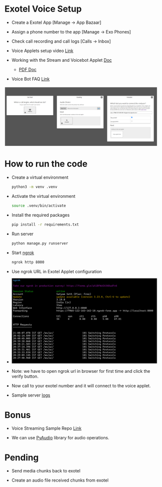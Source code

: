 # Exotel Voice Setup

- Create a Exotel App [Manage -> App Bazaar]

- Assign a phone number to the app [Manage -> Exo Phones]

- Check call recording and call logs [Calls -> Inbox]

- Voice Applets setup video [Link](https://www.loom.com/share/ae049b2f8c654c3cb983fbfaf58dadbe)

- Working with the Stream and Voicebot Applet [Doc](https://support.exotel.com/support/solutions/articles/3000108630-working-with-the-stream-applet)

    - [PDF Doc](./voicebot.pdf)

- Voice Bot FAQ [Link](https://support.exotel.com/support/solutions/articles/3000112112-voice-bot)

![Exotel App Voice Applets Config](voice_applets.png)

# How to run the code

- Create a virtual environment

    ```sh
    python3 -m venv .venv
    ```

- Activate the virtual environment

    ```sh
    source .venv/bin/activate
    ```

- Install the required packages

    ```sh
    pip install -r requirements.txt
    ```

- Run server

    ```sh
    python manage.py runserver
    ```

- Start [ngrok](https://ngrok.com/downloads/)

    ```sh
    ngrok http 8000
    ```

- Use ngrok URL in Exotel Applet configuration

- ![ngrok](ngrok.png)

- Note: we have to open ngrok url in browser for first time and click the verify button.

- Now call to your exotel number and it will connect to the voice applet.

- Sample server [logs](./server.log)

# Bonus

- Voice Streaming Sample Repo [Link](https://github.com/exotel/voice-streaming/tree/main)

- We can use [PyAudio](https://pypi.org/project/PyAudio/) library for audio operations.

# Pending 

- Send media chunks back to exotel

- Create an audio file received chunks from exotel
